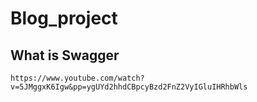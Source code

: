 # Blog_project

## What is Swagger

    https://www.youtube.com/watch?v=5JMggxK6Igw&pp=ygUYd2hhdCBpcyBzd2FnZ2VyIGluIHRhbWls